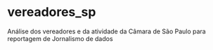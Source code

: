 # vereadores_sp
Análise dos vereadores e da atividade da Câmara de São Paulo para reportagem de Jornalismo de dados
